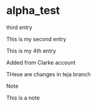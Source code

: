 # alpha_test

third entry

This is my second entry

This is my 4th entry

Added from Clarke account

THese are changes in teja branch

> [!note]
> This is a note

